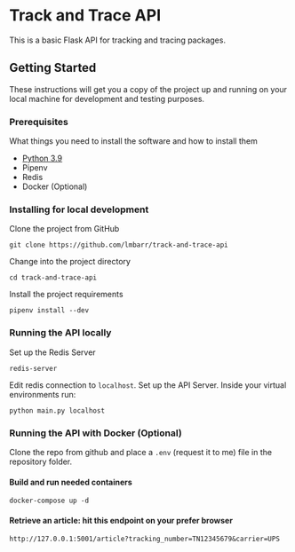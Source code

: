 # Track and Trace API

This is a basic Flask API for tracking and tracing packages.

## Getting Started

These instructions will get you a copy of the project up and running on your local machine for development and testing purposes. 

### Prerequisites

What things you need to install the software and how to install them

* [Python 3.9](https://www.python.org/downloads/)
* Pipenv
* Redis
* Docker (Optional)

### Installing for local development

Clone the project from GitHub

```
git clone https://github.com/lmbarr/track-and-trace-api
```

Change into the project directory

```
cd track-and-trace-api
```

Install the project requirements 

```
pipenv install --dev
```

### Running the API locally

Set up the Redis Server
```commandline
redis-server 
```
Edit redis connection to `localhost`.
Set up the API Server. Inside your virtual environments run:
```commandline
python main.py localhost
```

### Running the API with Docker (Optional)
Clone the repo from github and place a `.env` (request it to me) file in the repository folder.
#### Build and run needed containers

```commandline
docker-compose up -d

```
#### Retrieve an article: hit this endpoint on your prefer browser
```commandline
http://127.0.0.1:5001/article?tracking_number=TN12345679&carrier=UPS
```